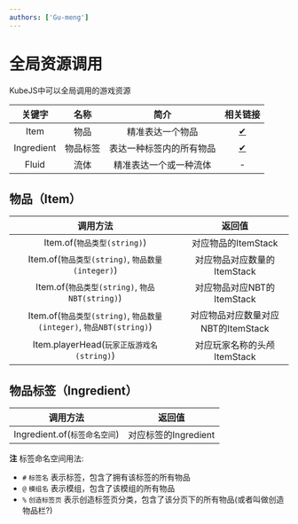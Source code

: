 ```yaml
---
authors: ['Gu-meng']
---
```

# 全局资源调用

KubeJS中可以全局调用的游戏资源

| 关键字 | 名称 | 简介 | 相关链接 |
|:-----:|:----:|:---:|:-------:|
| Item | 物品 | 精准表达一个物品 | [✔](#物品item) |
| Ingredient | 物品标签 | 表达一种标签内的所有物品 | [✔](#物品标签ingredient) |
| Fluid | 流体 | 精准表达一个或一种流体 | - |

## 物品（Item）

| 调用方法 | 返回值 |
|:-------:|:-----:|
| Item.of(`物品类型(string)`) | 对应物品的ItemStack |
| Item.of(`物品类型(string)`, `物品数量(integer)`) | 对应物品对应数量的ItemStack |
| Item.of(`物品类型(string)`, `物品NBT(string)`) | 对应物品对应NBT的ItemStack |
| Item.of(`物品类型(string)`, `物品数量(integer)`, `物品NBT(string)`) | 对应物品对应数量对应NBT的ItemStack |
| Item.playerHead(`玩家正版游戏名(string)`) | 对应玩家名称的头颅ItemStack |

## 物品标签（Ingredient）

| 调用方法 | 返回值 |
|:-------:|:-----:|
| Ingredient.of(`标签命名空间`) | 对应标签的Ingredient |

**注** 标签命名空间用法:
* `#` `标签名` 表示标签，包含了拥有该标签的所有物品
* `@` `模组名` 表示模组，包含了该模组的所有物品
* `%` `创造标签页` 表示创造标签页分类，包含了该分页下的所有物品(或者叫做创造物品栏?)